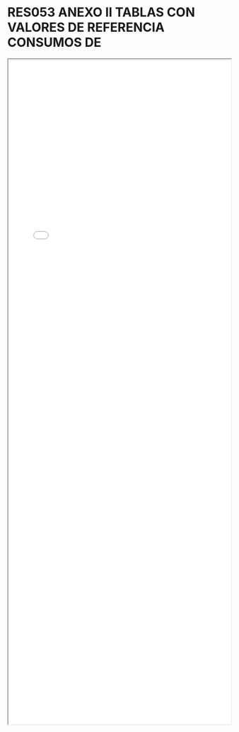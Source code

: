 
# RES053 ANEXO II TABLAS CON VALORES DE REFERENCIA CONSUMOS DE

<iframe src="../RES053 ANEXO II TABLAS CON VALORES DE REFERENCIA CONSUMOS DE.pdf" width="100%" height="1500px"></iframe>

